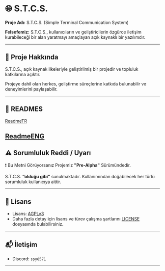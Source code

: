 # 🌐 S.T.C.S.

**Proje Adı:** S.T.C.S. (Simple Terminal Communication System)

**Felsefemiz:** S.T.C.S., kullanıcıların ve geliştiricilerin özgürce iletişim kurabileceği bir alan yaratmayı amaçlayan açık kaynaklı bir yazılımdır.

---

## 📖 Proje Hakkında

S.T.C.S., açık kaynak ilkeleriyle geliştirilmiş bir projedir ve topluluk katkılarına açıktır.

Projeye dahil olan herkes, geliştirme süreçlerine katkıda bulunabilir ve deneyimlerini paylaşabilir.

---

## 🤝 READMES

[ReadmeTR](https://github.com/Darkfoxy5/S.T.C.S./blob/2893443a5b5d669d2cba0312af38e4c967cace2c/READMES/READMETR.md)

[ReadmeENG](https://github.com/Darkfoxy5/S.T.C.S./blob/2893443a5b5d669d2cba0312af38e4c967cace2c/READMES/READMEENG.md)
---

## ⚠️ Sorumluluk Reddi / Uyarı

❗ Bu Metni Görüyorsanız Projemiz **"Pre-Alpha"** Sürümündedir.

S.T.C.S. **“olduğu gibi”** sunulmaktadır. Kullanımından doğabilecek her türlü sorumluluk kullanıcıya aittir.

---

## 📝 Lisans

* Lisans: [AGPLv3](https://www.gnu.org/licenses/agpl-3.0.html)
* Daha fazla detay için lisans ve türev çalışma şartlarını [LICENSE](https://github.com/dark3434234/S.T.C.S./blob/a639bcd42eab56f7252e147ccffc1233cfb0b02b/LICENSE) dosyasında bulabilirsiniz.

---

## 📬 İletişim

* Discord: `spy8571`

---
